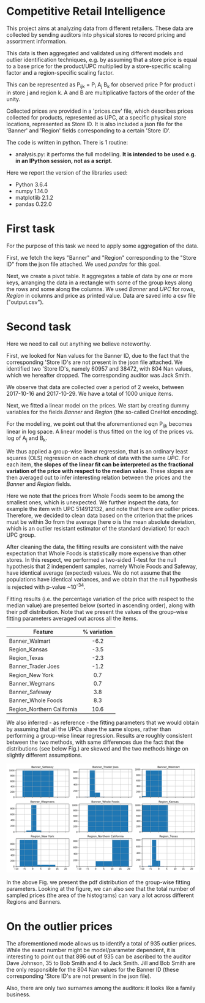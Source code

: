 Competitive Retail Intelligence
==========================

This project aims at analyzing data from different retailers. These data are collected by sending auditors into physical stores to record pricing and assortment information. 

This data is then aggregated and validated using different models and outlier identification techniques, e.g. by assuming that a store
price is equal to a base price for the product/UPC multiplied by a store-specific scaling factor and a region-specific scaling factor.

This can be represented as
P<sub>i</sub><sub>j</sub><sub>k</sub> = P<sub>i</sub> A<sub>j</sub> B<sub>k</sub> for observed price P for product i in store j and region k. A and B are multiplicative factors of the order of the unity.
 
Collected prices are provided in a 'prices.csv' file, which describes prices collected for products, represented as UPC, at a specific
physical store locations, represented as Store ID. It is also included a json file for the 'Banner' and 'Region' fields corresponding to a certain 'Store ID'.

The code is written in python. There is 1 routine:
* analysis.py: it performs the full modelling. __It is intended to be used e.g. in an IPython session, not as a script__.
 
Here we report the version of the libraries used:
* Python 3.6.4
* numpy 1.14.0
* matplotlib 2.1.2
* pandas 0.22.0

# First task
For the purpose of this task we need to apply some aggregation of the data. 

First, we fetch the keys "Banner" and "Region" corresponding to the "Store ID" from the json file attached. We used _pandas_ for this goal. 

Next, we create a pivot table. It aggregates a table of data by one or more keys, arranging the data in a rectangle with some of the group keys along the rows and some along the columns. We used _Banner_ and _UPC_ for rows, _Region_ in columns and price as printed value. Data are saved into a csv file ("output.csv").

# Second task
Here we need to call out anything we believe noteworthy. 

First, we looked for Nan values for the Banner ID, due to the fact that the corresponding 'Store ID's are not present in the json file attached. We identified two 'Store ID's, namely 60957 and 38472, with 804 Nan values, which we hereafter dropped. The corresponding auditor was Jack Smith.

We observe that data are collected over a period of 2 weeks, between 2017-10-16 and 2017-10-29. We have a total of 1000 unique items.


Next, we fitted a linear model on the prices. We start by creating dummy variables for the fields _Banner_ and _Region_ (the so-called OneHot encoding). 

For the modelling, we point out that the aforementioned eqn P<sub>i</sub><sub>j</sub><sub>k</sub> becomes linear in log space. A linear model is thus fitted on the log of the prices vs. log of A<sub>j</sub> and B<sub>k</sub>.

We thus applied a group-wise linear regression, that is an ordinary least squares (OLS) regression on each chunk of data with the same _UPC_. For each item, __the slopes of the linear fit can be interpreted as the fractional variation of the price with respect to the median value__. These slopes are then averaged out to infer interesting relation between the prices and the _Banner_ and _Region_ fields.

Here we note that the prices from Whole Foods seem to be among the smallest ones, which is unexpected. We further inspect the data, for example the item with UPC 514912132, and note that there are outlier prices. Therefore, we decided to clean data based on the criterion that the prices must be within 3&sigma; from the average (here &sigma; is the mean absolute deviation, which is an outlier resistant estimator of the standard deviation) for each UPC group. 

After cleaning the data, the fitting results are consistent with the naive expectation that Whole Foods is statistically more expensive than other stores. In this respect, we performed a two-sided T-test  for the null hypothesis that 2 independent samples, namely Whole Foods and Safeway, have identical average (expected) values. We do not assume that the populations have identical variances, and we obtain that the null hypothesis is rejected with p-value ~10<sup>-34</sup>.  

Fitting results (i.e. the percentage variation of the price with respect to the median value) are presented below (sorted in ascending order), along with their pdf distribution. Note that we present the values of the group-wise fitting parameters averaged out across all the items.

| Feature      | % variation|
| ------------- |:-------------:|  
| Banner_Walmart     |           -6.2 | 
|Region_Kansas               |  -3.5  |
|Region_Texas                  |-2.3  |
|Banner_Trader Joes           | -1.2  |
|Region_New York             |   0.7  |
|Banner_Wegmans              |   0.7  |
|Banner_Safeway             |    3.8  |
|Banner_Whole Foods            | 8.3  |
|Region_Northern California   | 10.6|

We also inferred - as reference - the fitting parameters that we would obtain by assuming that all the UPCs share the same slopes, rather than performing a group-wise linear regression. Results are roughly consistent between the two methods, with same differences due the fact that the distributions (see below Fig.) are skewed and the two methods hinge on slightly different assumptions.

![Alt text](Figure_1.png)

In the above Fig. we present the pdf distribution of the group-wise fitting parameters. Looking at the figure, we can also see that the total number of sampled prices (the area of the histograms) can vary a lot across different Regions and Banners.

# On the outlier prices
The aforementioned mode allows us to identify a total of 935 outlier prices. While the exact number might be model/parameter dependent, it is interesting to point out that 896 out of 935 can be ascribed to the auditor Dave Johnson, 35 to Bob Smith and 4 to Jack Smith.  Jill and Bob Smith are the only responsible for the 804 Nan values for the Banner ID (these corresponding 'Store ID's are not present in the json file).

Also, there are only two surnames among the auditors: it looks like a family business.

